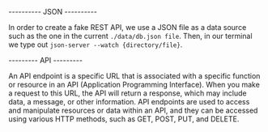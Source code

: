 ---------- JSON ----------

In order to create a fake REST API, we use a JSON file as a data source such as the one in the current `./data/db.json file`.
Then, in our terminal we type out `json-server --watch {directory/file}`.

--------- API ---------

An API endpoint is a specific URL that is associated with a specific function or resource in an API (Application Programming Interface). When you make a request to this URL, the API will return a response, which may include data, a message, or other information. API endpoints are used to access and manipulate resources or data within an API, and they can be accessed using various HTTP methods, such as GET, POST, PUT, and DELETE.
